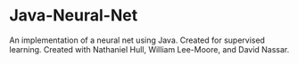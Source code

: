 # Java-Neural-Net
An implementation of a neural net using Java. Created for supervised learning. Created with Nathaniel Hull, William Lee-Moore, and David Nassar.
